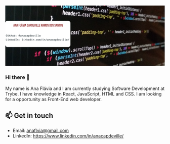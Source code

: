 ![Ana Flávia image](https://github.com/anacapdeville/anacapdeville/blob/main/Image/readme.png?raw=true)

### Hi there 👋

My name is Ana Flávia and I am currently studying Software Development at Trybe. I have knowledge in React, JavaScript, HTML and CSS. I am looking for a opportunity as Front-End web developer.

## 📫 Get in touch
- Email: anaflvia@gmail.com
- LinkedIn: https://www.linkedin.com/in/anacapdeville/

<!--
**anacapdeville/anacapdeville** is a ✨ _special_ ✨ repository because its `README.md` (this file) appears on your GitHub profile.

Here are some ideas to get you started:

- 🔭 I’m currently working on ...
- 🌱 I’m currently learning ...
- 👯 I’m looking to collaborate on ...
- 🤔 I’m looking for help with ...
- 💬 Ask me about ...
- 📫 How to reach me: ...
- 😄 Pronouns: ...
- ⚡ Fun fact: ...
-->
